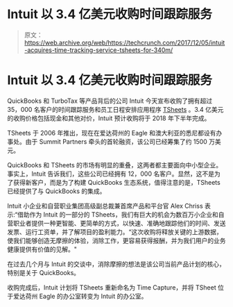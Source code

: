 # Intuit 以 3.4 亿美元收购时间跟踪服务

> 原文：<https://web.archive.org/web/https://techcrunch.com/2017/12/05/intuit-acquires-time-tracking-service-tsheets-for-340m/>

# Intuit 以 3.4 亿美元收购时间跟踪服务

QuickBooks 和 TurboTax 等产品背后的公司 Intuit 今天宣布收购了拥有超过 35，000 名客户的时间跟踪服务和员工日程安排应用程序 [TSheets](https://web.archive.org/web/20230306221924/https://www.tsheets.com/) 。3.4 亿美元的收购价格包括现金和其他对价，Intuit 预计收购将于 2018 年下半年完成。

TSheets 于 2006 年推出，现在在爱达荷州的 Eagle 和澳大利亚的悉尼都设有办事处。由于 Summit Partners 牵头的首轮融资，该公司已经筹集了约 1500 万美元。

QuickBooks 和 TSheets 的市场有明显的重叠，这两者都主要面向中小型企业。事实上，Intuit 告诉我们，这些公司已经拥有 12，000 名客户。显然，这不是为了获得新客户，而是为了构建 QuickBooks 生态系统，值得注意的是，TSheets 已经提供了与 QuickBooks 的集成。

Intuit 小企业和自营职业集团高级副总裁兼首席产品和平台官 Alex Chriss 表示:“借助作为 Intuit 的一部分的 TSheets，我们有巨大的机会为数百万小企业和自营职业者提供一种更智能、更简单的方式，以快速、准确地跟踪他们的时间、发送发票、运行工资单，并了解项目的盈利能力。“这次收购将释放关键的上游数据，使我们能够创造无摩擦的体验，消除工作，更容易获得报酬，并为我们用户的业务健康提供有价值的见解。"

在过去几个月与 Intuit 的交谈中，消除摩擦的想法是该公司当前产品计划的核心，特别是关于 QuickBooks。

收购完成后，Intuit 计划将 TSheets 重新命名为 Time Capture，并将 TSheet 位于爱达荷州 Eagle 的办公室转变为 Intuit 的办公室。